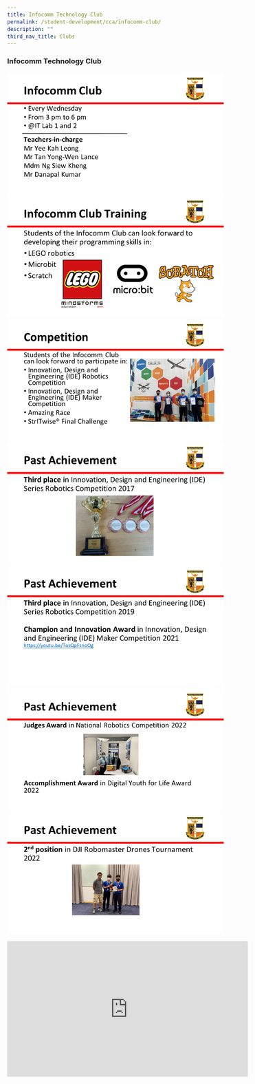 ```yaml
---
title: Infocomm Technology Club
permalink: /student-development/cca/infocomm-club/
description: ""
third_nav_title: Clubs
---
```

### Infocomm Technology Club

![](/images/Infocomm%20Club/Slide1.png)
![](/images/Infocomm%20Club/Slide2.png)
![](/images/Infocomm%20Club/Slide3.png)
![](/images/Infocomm%20Club/Slide4.png)
![](/images/Infocomm%20Club/Slide5.png)
![](/images/Infocomm%20Club/Slide6.png)
![](/images/Infocomm%20Club/Slide7.png)

<iframe width="560" height="315" src="https://www.youtube.com/embed/TosQpFsnoOg" title="YouTube video player" frameborder="0" allow="accelerometer; autoplay; clipboard-write; encrypted-media; gyroscope; picture-in-picture" allowfullscreen></iframe>